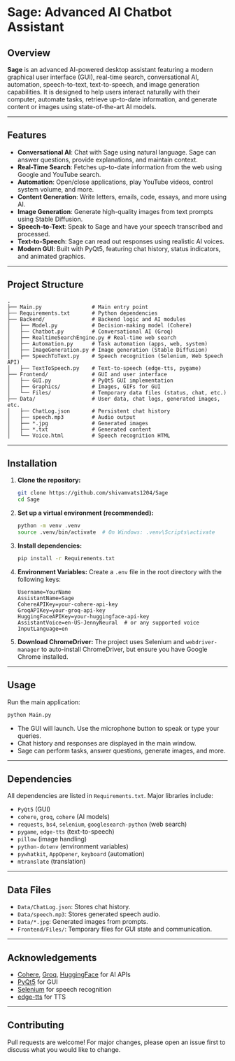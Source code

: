 # Sage: Advanced AI Chatbot Assistant

## Overview

**Sage** is an advanced AI-powered desktop assistant featuring a modern graphical user interface (GUI), real-time search, conversational AI, automation, speech-to-text, text-to-speech, and image generation capabilities. It is designed to help users interact naturally with their computer, automate tasks, retrieve up-to-date information, and generate content or images using state-of-the-art AI models.

---

## Features

- **Conversational AI**: Chat with Sage using natural language. Sage can answer questions, provide explanations, and maintain context.
- **Real-Time Search**: Fetches up-to-date information from the web using Google and YouTube search.
- **Automation**: Open/close applications, play YouTube videos, control system volume, and more.
- **Content Generation**: Write letters, emails, code, essays, and more using AI.
- **Image Generation**: Generate high-quality images from text prompts using Stable Diffusion.
- **Speech-to-Text**: Speak to Sage and have your speech transcribed and processed.
- **Text-to-Speech**: Sage can read out responses using realistic AI voices.
- **Modern GUI**: Built with PyQt5, featuring chat history, status indicators, and animated graphics.

---

## Project Structure

```
.
├── Main.py                # Main entry point
├── Requirements.txt       # Python dependencies
├── Backend/               # Backend logic and AI modules
│   ├── Model.py           # Decision-making model (Cohere)
│   ├── Chatbot.py         # Conversational AI (Groq)
│   ├── RealtimeSearchEngine.py # Real-time web search
│   ├── Automation.py      # Task automation (apps, web, system)
│   ├── ImageGeneration.py # Image generation (Stable Diffusion)
│   ├── SpeechToText.py    # Speech recognition (Selenium, Web Speech API)
│   ├── TextToSpeech.py    # Text-to-speech (edge-tts, pygame)
├── Frontend/              # GUI and user interface
│   ├── GUI.py             # PyQt5 GUI implementation
│   ├── Graphics/          # Images, GIFs for GUI
│   └── Files/             # Temporary data files (status, chat, etc.)
├── Data/                  # User data, chat logs, generated images, etc.
│   ├── ChatLog.json       # Persistent chat history
│   ├── speech.mp3         # Audio output
│   ├── *.jpg              # Generated images
│   ├── *.txt              # Generated content
│   └── Voice.html         # Speech recognition HTML
```

---

## Installation

1. **Clone the repository:**
   ```bash
   git clone https://github.com/shivamvats1204/Sage
   cd Sage
   ```

2. **Set up a virtual environment (recommended):**
   ```bash
   python -m venv .venv
   source .venv/bin/activate  # On Windows: .venv\Scripts\activate
   ```

3. **Install dependencies:**
   ```bash
   pip install -r Requirements.txt
   ```

4. **Environment Variables:**
   Create a `.env` file in the root directory with the following keys:
   ```env
   Username=YourName
   AssistantName=Sage
   CohereAPIKey=your-cohere-api-key
   GroqAPIKey=your-groq-api-key
   HuggingFaceAPIKey=your-huggingface-api-key
   AssistantVoice=en-US-JennyNeural  # or any supported voice
   InputLanguage=en
   ```

5. **Download ChromeDriver:**
   The project uses Selenium and `webdriver-manager` to auto-install ChromeDriver, but ensure you have Google Chrome installed.

---

## Usage

Run the main application:
```bash
python Main.py
```

- The GUI will launch. Use the microphone button to speak or type your queries.
- Chat history and responses are displayed in the main window.
- Sage can perform tasks, answer questions, generate images, and more.

---

## Dependencies

All dependencies are listed in `Requirements.txt`. Major libraries include:
- `PyQt5` (GUI)
- `cohere`, `groq`, `cohere` (AI models)
- `requests`, `bs4`, `selenium`, `googlesearch-python` (web search)
- `pygame`, `edge-tts` (text-to-speech)
- `pillow` (image handling)
- `python-dotenv` (environment variables)
- `pywhatkit`, `AppOpener`, `keyboard` (automation)
- `mtranslate` (translation)

---

## Data Files

- `Data/ChatLog.json`: Stores chat history.
- `Data/speech.mp3`: Stores generated speech audio.
- `Data/*.jpg`: Generated images from prompts.
- `Frontend/Files/`: Temporary files for GUI state and communication.

---

## Acknowledgements

- [Cohere](https://cohere.com/), [Groq](https://groq.com/), [HuggingFace](https://huggingface.co/) for AI APIs
- [PyQt5](https://riverbankcomputing.com/software/pyqt/intro) for GUI
- [Selenium](https://www.selenium.dev/) for speech recognition
- [edge-tts](https://github.com/ranyelhousieny/edge-tts) for TTS

---

## Contributing

Pull requests are welcome! For major changes, please open an issue first to discuss what you would like to change. 